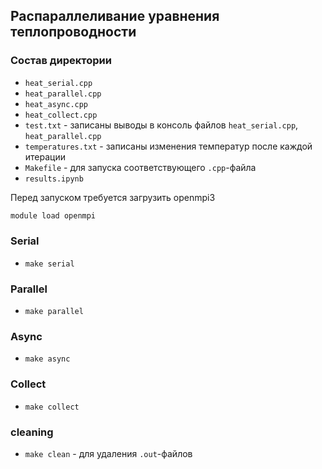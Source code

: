 ## Распараллеливание уравнения теплопроводности

### Состав директории

- `heat_serial.cpp`
- `heat_parallel.cpp`
- `heat_async.cpp`
- `heat_collect.cpp`
- `test.txt` - записаны выводы в консоль файлов `heat_serial.cpp`, `heat_parallel.cpp`
- `temperatures.txt` - записаны изменения температур после каждой итерации
- `Makefile` - для запуска соответствующего `.cpp`-файла
- `results.ipynb`

Перед запуском требуется загрузить openmpi3

```bash
module load openmpi
```

### Serial

- `make serial`

### Parallel

- `make parallel`

### Async

- `make async`

### Collect

- `make collect`

### cleaning

- `make clean` - для удаления `.out`-файлов
